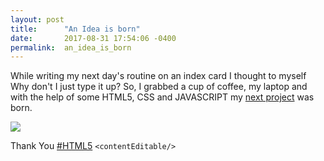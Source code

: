 ```yaml
---
layout: post
title:      "An Idea is born"
date:       2017-08-31 17:54:06 -0400
permalink:  an_idea_is_born
---
```


While writing my next day's routine on an index card I thought to myself Why don't I just type it up?
So, I grabbed a cup of coffee, my laptop and with the help of some HTML5, CSS and JAVASCRIPT my [next project](http://result.dabblet.com/gist/f58646a306637f427b29eb3725729ca1/576330c791976aa05e8adb7bd424ee69c882ba08) was born.

 ![](http://oi63.tinypic.com/9ve16b.jpg)
 
Thank You [#HTML5](https://developer.mozilla.org/en-US/docs/Web/Guide/HTML/Editable_content) `<contentEditable/>`


